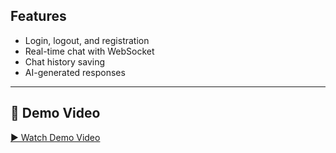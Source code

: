 ## Features
- Login, logout, and registration
- Real-time chat with WebSocket
- Chat history saving
- AI-generated responses

---

## 🎥 Demo Video
[▶️ Watch Demo Video](https://drive.google.com/file/d/13cC4BU20eUFQ_WeZYOz6_IsPvOK5MApa/view?usp=drive_link)

